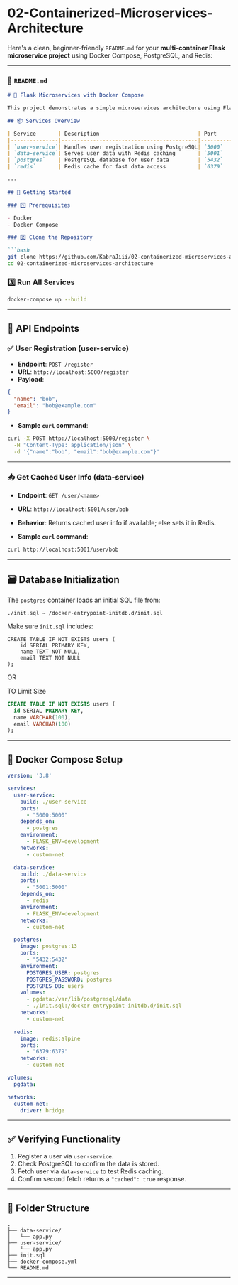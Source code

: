 # 02-Containerized-Microservices-Architecture

Here's a clean, beginner-friendly `README.md` for your **multi-container Flask microservice project** using Docker Compose, PostgreSQL, and Redis:

---

### 📘 `README.md`

````markdown
# 🧩 Flask Microservices with Docker Compose

This project demonstrates a simple microservices architecture using Flask, Docker Compose, PostgreSQL, and Redis.

## 📦 Services Overview

| Service       | Description                               | Port     |
|---------------|-------------------------------------------|----------|
| `user-service`| Handles user registration using PostgreSQL| `5000`   |
| `data-service`| Serves user data with Redis caching       | `5001`   |
| `postgres`    | PostgreSQL database for user data         | `5432`   |
| `redis`       | Redis cache for fast data access          | `6379`   |

---

## 🚀 Getting Started

### 1️⃣ Prerequisites

- Docker
- Docker Compose

### 2️⃣ Clone the Repository

```bash
git clone https://github.com/KabraJiii/02-containerized-microservices-architecture.git
cd 02-containerized-microservices-architecture
````

### 3️⃣ Run All Services

```bash
docker-compose up --build
```

---

## 🔧 API Endpoints

### ✅ User Registration (user-service)

* **Endpoint**: `POST /register`
* **URL**: `http://localhost:5000/register`
* **Payload**:

```json
{
  "name": "bob",
  "email": "bob@example.com"
}
```

* **Sample `curl` command**:

```bash
curl -X POST http://localhost:5000/register \
  -H "Content-Type: application/json" \
  -d '{"name":"bob", "email":"bob@example.com"}'
```

---

### 📥 Get Cached User Info (data-service)

* **Endpoint**: `GET /user/<name>`

* **URL**: `http://localhost:5001/user/bob`

* **Behavior**: Returns cached user info if available; else sets it in Redis.

* **Sample `curl` command**:

```bash
curl http://localhost:5001/user/bob
```

---

## 🗃️ Database Initialization

The `postgres` container loads an initial SQL file from:

```
./init.sql → /docker-entrypoint-initdb.d/init.sql
```

Make sure `init.sql` includes:

```
CREATE TABLE IF NOT EXISTS users (
    id SERIAL PRIMARY KEY,
    name TEXT NOT NULL,
    email TEXT NOT NULL
);
```
OR

TO Limit Size

```sql
CREATE TABLE IF NOT EXISTS users (
  id SERIAL PRIMARY KEY,
  name VARCHAR(100),
  email VARCHAR(100)
);
```

---

## 🐳 Docker Compose Setup

```yaml
version: '3.8'

services:
  user-service:
    build: ./user-service
    ports:
      - "5000:5000"
    depends_on:
      - postgres
    environment:
      - FLASK_ENV=development
    networks:
      - custom-net

  data-service:
    build: ./data-service
    ports:
      - "5001:5000"
    depends_on:
      - redis
    environment:
      - FLASK_ENV=development
    networks:
      - custom-net

  postgres:
    image: postgres:13
    ports:
      - "5432:5432"
    environment:
      POSTGRES_USER: postgres
      POSTGRES_PASSWORD: postgres
      POSTGRES_DB: users
    volumes:
      - pgdata:/var/lib/postgresql/data
      - ./init.sql:/docker-entrypoint-initdb.d/init.sql
    networks:
      - custom-net

  redis:
    image: redis:alpine
    ports:
      - "6379:6379"
    networks:
      - custom-net

volumes:
  pgdata:

networks:
  custom-net:
    driver: bridge

```

---

## ✅ Verifying Functionality

1. Register a user via `user-service`.
2. Check PostgreSQL to confirm the data is stored.
3. Fetch user via `data-service` to test Redis caching.
4. Confirm second fetch returns a `"cached": true` response.

---

## 📂 Folder Structure

```
.
├── data-service/
│   └── app.py
├── user-service/
│   └── app.py
├── init.sql
├── docker-compose.yml
└── README.md
```

---
